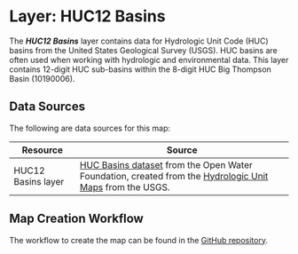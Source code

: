 # Layer:  HUC12 Basins #

The ***HUC12 Basins*** layer contains data for Hydrologic Unit Code (HUC) basins
from the United States Geological Survey (USGS).
HUC basins are often used when working with hydrologic and environmental data.
This layer contains 12-digit HUC sub-basins within the 8-digit HUC Big Thompson Basin (10190006).

## Data Sources ##

The following are data sources for this map:

| **Resource** | **Source** |
| -- | -- |
| HUC12 Basins layer | [HUC Basins dataset](https://data.openwaterfoundation.org/country/us/usgs/huc-basins/) from the Open Water Foundation, created from the [Hydrologic Unit Maps](https://water.usgs.gov/GIS/huc.html) from the USGS. |

## Map Creation Workflow ##

The workflow to create the map can be found in the
[GitHub repository](https://github.com/OpenWaterFoundation/owf-infomapper-co-big-thompson/tree/master/workflow/BasinEntities/Physical-Basins).
